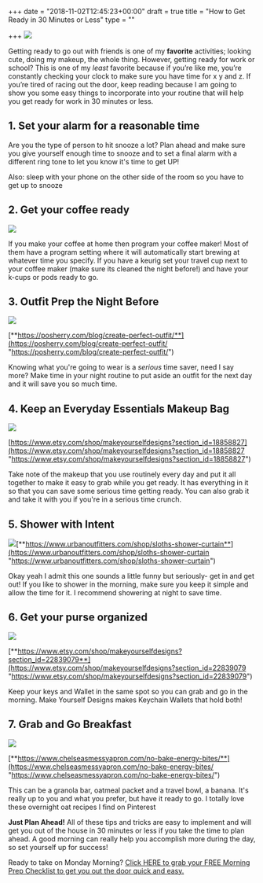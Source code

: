 +++
date = "2018-11-02T12:45:23+00:00"
draft = true
title = "How to Get Ready in 30 Minutes or Less"
type = ""

+++
![](/uploads/2018/10/08/work_ready_morning_routine.png)

Getting ready to go out with friends is one of my **favorite** activities; looking cute, doing my makeup, the whole thing. However, getting ready for work or school? This is one of my _least_ favorite because if you’re like me, you’re constantly checking your clock to make sure you have time for x y and z. If you’re tired of racing out the door, keep reading because I am going to show you some easy things to incorporate into your routine that will help you get ready for work in 30 minutes or less.

## 1. **Set your alarm for a reasonable time**

Are you the type of person to hit snooze a lot? Plan ahead and make sure you give yourself enough time to snooze and to set a final alarm with a different ring tone to let you know it's time to get UP!

Also: sleep with your phone on the other side of the room so you have to get up to snooze

## 2. Get your coffee ready

![](/uploads/2018/11/05/home-coffee-stand.jpg)

If you make your coffee at home then program your coffee maker! Most of them have a program setting where it will automatically start brewing at whatever time you specify. If you have a keurig set your travel cup next to your coffee maker (make sure its cleaned the night before!) and have your k-cups or pods ready to go.

## 3. **Outfit Prep the Night Before**

![](/uploads/2018/11/05/551d83de81db6a2b26931d2de404c134.jpg)

[**https://posherry.com/blog/create-perfect-outfit/**](https://posherry.com/blog/create-perfect-outfit/ "https://posherry.com/blog/create-perfect-outfit/")

Knowing what you're going to wear is a _serious_ time saver, need I say more? Make time in your night routine to put aside an outfit for the next day and it will save you so much time.

## 4. **Keep an Everyday Essentials Makeup Bag**

![](/uploads/2018/11/05/IMG_1287.jpg)

[https://www.etsy.com/shop/makeyourselfdesigns?section_id=18858827](https://www.etsy.com/shop/makeyourselfdesigns?section_id=18858827 "https://www.etsy.com/shop/makeyourselfdesigns?section_id=18858827")

Take note of the makeup that you use routinely every day and put it all together to make it easy to grab while you get ready. It has everything in it so that you can save some serious time getting ready. You can also grab it and take it with you if you're in a serious time crunch.

## **5. Shower with Intent**

**![](/uploads/2018/11/05/45304920_000_b.jpeg)**[**https://www.urbanoutfitters.com/shop/sloths-shower-curtain**](https://www.urbanoutfitters.com/shop/sloths-shower-curtain "https://www.urbanoutfitters.com/shop/sloths-shower-curtain")

Okay yeah I admit this one sounds a little funny but seriously- get in and get out! If you like to shower in the morning, make sure you keep it simple and allow the time for it. I recommend showering at night to save time.

## 6. **Get your purse organized**

![](/uploads/2018/11/05/ACS_0637.jpg)

[**https://www.etsy.com/shop/makeyourselfdesigns?section_id=22839079**](https://www.etsy.com/shop/makeyourselfdesigns?section_id=22839079 "https://www.etsy.com/shop/makeyourselfdesigns?section_id=22839079")

Keep your keys and Wallet in the same spot so you can grab and go in the morning. Make Yourself Designs makes Keychain Wallets that hold both!

## 7. **Grab and Go Breakfast**

![](/uploads/2018/11/05/No-Bake-Energy-Bites3.jpg)

[**https://www.chelseasmessyapron.com/no-bake-energy-bites/**](https://www.chelseasmessyapron.com/no-bake-energy-bites/ "https://www.chelseasmessyapron.com/no-bake-energy-bites/")

This can be a granola bar, oatmeal packet and a travel bowl, a banana. It's really up to you and what you prefer, but have it ready to go. I totally love these overnight oat recipes I find on Pinterest

**Just Plan Ahead!** All of these tips and tricks are easy to implement and will get you out of the house in 30 minutes or less if you take the time to plan ahead. A good morning can really help you accomplish more during the day, so set yourself up for success!

Ready to take on Monday Morning? [Click HERE to grab your FREE Morning Prep Checklist to get you out the door quick and easy.](https://mailchi.mp/1d3c2c0ad403/morningprepchecklist)